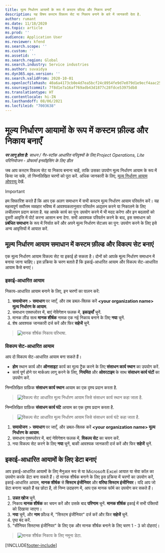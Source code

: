 ```yaml
---
title: मूल्य निर्धारण आयामों के रूप में कस्टम फ़ील्ड और निकाय बनाएँ
description: यह विषय कस्टम विकल्प सेट या निकाय बनाने के बारे में जानकारी देता है.
author: rumant
ms.date: 11/18/2020
ms.topic: article
ms.prod: ''
audience: Application User
ms.reviewer: kfend
ms.search.scope: ''
ms.custom: ''
ms.assetid: ''
ms.search.region: Global
ms.search.industry: Service industries
ms.author: suvaidya
ms.dyn365.ops.version: ''
ms.search.validFrom: 2020-10-01
ms.openlocfilehash: 40a6a4173cb0e4d7ea5bcf24c8954fe9d7e079d1e9ecf4aac252b5133f12d3ff
ms.sourcegitcommit: 7f8d1e7a16af769adb43d1877c28fdce53975db8
ms.translationtype: HT
ms.contentlocale: hi-IN
ms.lasthandoff: 08/06/2021
ms.locfileid: "7003638"
---
```

# <a name="create-custom-fields-and-entities-as-pricing-dimensions"></a>मूल्य निर्धारण आयामों के रूप में कस्टम फ़ील्ड और निकाय बनाएँ

_**पर लागू होता है:** साधन / गैर-स्टॉक आधारित परिदृश्यों के लिए Project Operations, Lite परिनियोजन - प्रोफार्मा इनवॉइसिंग के लिए डील_

जब आप कस्टम विकल्प सेट या निकाय बनाना चाहें, ताकि उसका उपयोग मूल्य निर्धारण आयाम के रूप में किया जा सके, तो निम्नलिखित चरणों को पूरा करें. अधिक जानकारी के लिए, [मूल्य निर्धारण आयाम ओवरव्यू](pricing-dimensions-overview.md) देखें.  

> [!IMPORTANT]
> हम सिफारिश करते हैं कि आप एक अलग समाधान में सभी कस्टम मूल्य निर्धारण आयाम परिवर्तन करें। यह महत्वपूर्ण सर्वोत्तम व्यवहार भविष्य में आवश्यकतानुसार परिवर्तन अद्यतन करने या निकालने के लिए लचीलापन प्रदान करता है. यह आपके कार्य का पुनः उपयोग करने में भी मदद करेगा और इन बदलावों को दूसरी आवृत्ति में पोर्ट करना आसान बना देगा. सभी आवश्यक परिवर्तन करने के बाद, इस समाधान को **प्रबंधित समाधान** के रूप में निर्यात करें और अपने मूल्य निर्धारण सेटअप का पुन: उपयोग करने के लिए इसे अन्य आवृत्तियों में आयात करें.

  
## <a name="create-custom-fields-and-option-sets-in-the-pricing-dimension-solution"></a>मूल्य निर्धारण आयाम समाधान में कस्टम फ़ील्ड और विकल्प सेट बनाएं

एक मूल्य निर्धारण आयाम विकल्प सेट या इकाई हो सकता है। दोनों को आपके मूल्य निर्धारण समाधान में बनाया जाना चाहिए। इस प्रक्रिया के चरण बताते हैं कि इकाई-आधारित आयाम और विकल्प सेट-आधारित आयाम कैसे बनाएं।

### <a name="entity-based-dimensions"></a>इकाई-आधारित आयाम
निकाय-आधारित आयाम बनाने के लिए, इन चरणों का पालन करें:

1. **समायोजन** > **समाधान** पर जाएँ, और तब डबल-क्लिक करें **\<your organization name> मूल्य निर्धारण के आयाम**.
2. समाधान एक्सप्लोरर में, बाएं नेविगेशन फलक में, **इकाइयाँ** चुनें.
3. मानक लीड सत्व **मानक शीर्षक** नामक एक नई निकाय बनाने के लिए **नया** चुनें. 
4. शेष आवश्यक जानकारी दर्ज करें और फिर **सहेजें** चुनें.

> ![मानक शीर्षक निकाय परिभाषा.](media/Standard-Title-entity-definition.png)

### <a name="option-set-based-dimensions"></a>विकल्प सेट-आधारित आयाम 
आप दो विकल्प सेट-आधारित आयाम बना सकते हैं। 

- **होम** स्थान कार्य और **ऑनसाइट** कार्य का मूल्य ट्रैक करने के लिए **संसाधन कार्य स्थान** का उपयोग करें. 
- कार्य पूर्ण होने पर मार्कअप लागू करने के लिए, **नियमित** और **ओवरटाइम** के साथ **संसाधन कार्य घंटों** का उपयोग करें.

निम्नलिखित ग्राफ़िक **संसाधन कार्य स्थान** आयाम का एक दृश्य प्रदान करता है. 

> ![विकल्प सेट आधारित मूल्य निर्धारण आयाम जिसे संसाधन कार्य स्थान कहा जाता है.](media/Option-set-PD-called-Resource-Work-Location.png)

निम्नलिखित ग्राफ़िक **संसाधन कार्य घंटे** आयाम का एक दृश्य प्रदान करता है. 

> ![विकल्प सेट आधारित मूल्य निर्धारण आयाम जिसे संसाधन कार्य घंटे कहा जाता है.](media/Option-set-PD-called-Resource-Work-Hours.png)

1. **समायोजन** > **समाधान** पर जाएँ, और डबल-क्लिक करें  **\<your organization name> मूल्य निर्धारण के आयाम**. 
2. समाधान एक्स्प्लोरर में, बाएं नेविगेशन फलक में, **विकल्प सेट** का चयन करें. 
3. नया विकल्प सेट करने के लिए **नया** चुनें, बाकी आवश्यक जानकारी दर्ज करें और फिर **सहेजें** चुनें.

## <a name="create-data-for-entity-based-dimensions"></a>इकाई-आधारित आयामों के लिए डेटा बनाएं

आप इकाई-आधारित आयामों के लिए मैनुअल रूप से या Microsoft Excel आयात या सेवा कॉल का उपयोग करके डेटा बना सकते हैं। दो मानक शीर्षक बनाने के लिए इस प्रक्रिया में चरणों का उपयोग करें, इकाई-आधारित आयाम, **मानक शीर्षक** से **सिस्टम इंजीनियर** और **वरिष्ठ सिस्टम इंजीनियर**। यदि आप जो डेटा बनाना चाहते हैं वह छोटा है, तो निम्न उदाहरण में, आप एक मानक फॉर्म का उपयोग कर सकते हैं।

1. **उन्नत खोज** चुनें.
2. निकाय **मानक शीर्षक** का चयन करें और उसके बाद **परिणाम** चुनें. **मानक शीर्षक** इकाई में सभी पंक्तियों को दिखाया जाएगा।
3. **नया** चुनें, और **नाम** फ़ील्ड में, "सिस्टम इंजीनियर" दर्ज करें और फिर **सहेजें** चुनें.
4. पृष्ठ बंद करें. 
5. "सीनियर सिस्टम्स इंजीनियर" के लिए एक और मानक शीर्षक बनाने के लिए चरण 1 - 3 को दोहराएं।

> ![मानक शीर्षक निकाय के लिए नमूना डेटा.](media/ST-data.png)


[!INCLUDE[footer-include](../includes/footer-banner.md)]